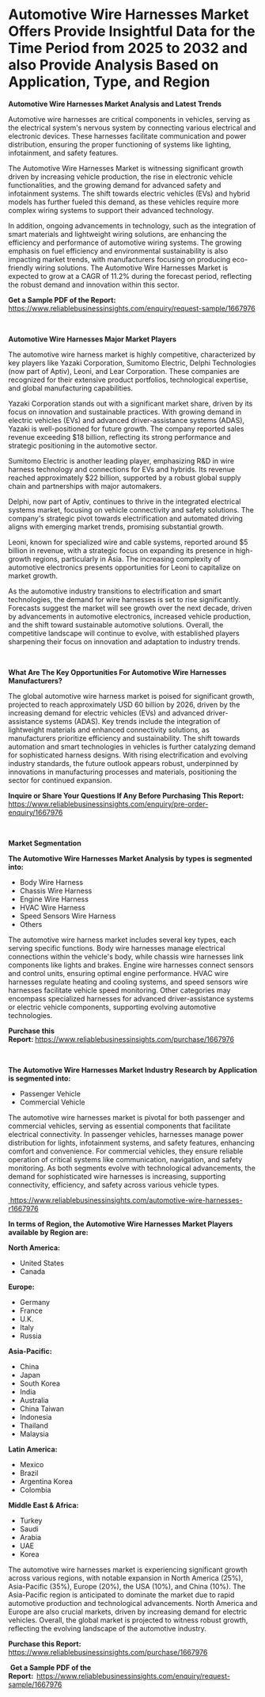 <p><h1>Automotive Wire Harnesses Market Offers Provide Insightful Data for the Time Period from 2025 to 2032 and also Provide Analysis Based on Application, Type, and Region</h1></p><p><strong>Automotive Wire Harnesses Market Analysis and Latest Trends</strong></p>
<p><p>Automotive wire harnesses are critical components in vehicles, serving as the electrical system's nervous system by connecting various electrical and electronic devices. These harnesses facilitate communication and power distribution, ensuring the proper functioning of systems like lighting, infotainment, and safety features. </p><p>The Automotive Wire Harnesses Market is witnessing significant growth driven by increasing vehicle production, the rise in electronic vehicle functionalities, and the growing demand for advanced safety and infotainment systems. The shift towards electric vehicles (EVs) and hybrid models has further fueled this demand, as these vehicles require more complex wiring systems to support their advanced technology.</p><p>In addition, ongoing advancements in technology, such as the integration of smart materials and lightweight wiring solutions, are enhancing the efficiency and performance of automotive wiring systems. The growing emphasis on fuel efficiency and environmental sustainability is also impacting market trends, with manufacturers focusing on producing eco-friendly wiring solutions. The Automotive Wire Harnesses Market is expected to grow at a CAGR of 11.2% during the forecast period, reflecting the robust demand and innovation within this sector.</p></p>
<p><strong>Get a Sample PDF of the Report:&nbsp;</strong> <a href="https://www.reliablebusinessinsights.com/enquiry/request-sample/1667976?utm_campaign=2808&utm_medium=2&utm_source=Github&utm_content=ia&utm_term=17042025&utm_id=automotive-wire-harnesses">https://www.reliablebusinessinsights.com/enquiry/request-sample/1667976</a></p>
<p>&nbsp;</p>
<p><strong>Automotive Wire Harnesses Major Market Players</strong></p>
<p><p>The automotive wire harness market is highly competitive, characterized by key players like Yazaki Corporation, Sumitomo Electric, Delphi Technologies (now part of Aptiv), Leoni, and Lear Corporation. These companies are recognized for their extensive product portfolios, technological expertise, and global manufacturing capabilities.</p><p>Yazaki Corporation stands out with a significant market share, driven by its focus on innovation and sustainable practices. With growing demand in electric vehicles (EVs) and advanced driver-assistance systems (ADAS), Yazaki is well-positioned for future growth. The company reported sales revenue exceeding $18 billion, reflecting its strong performance and strategic positioning in the automotive sector.</p><p>Sumitomo Electric is another leading player, emphasizing R&D in wire harness technology and connections for EVs and hybrids. Its revenue reached approximately $22 billion, supported by a robust global supply chain and partnerships with major automakers.</p><p>Delphi, now part of Aptiv, continues to thrive in the integrated electrical systems market, focusing on vehicle connectivity and safety solutions. The company's strategic pivot towards electrification and automated driving aligns with emerging market trends, promising substantial growth.</p><p>Leoni, known for specialized wire and cable systems, reported around $5 billion in revenue, with a strategic focus on expanding its presence in high-growth regions, particularly in Asia. The increasing complexity of automotive electronics presents opportunities for Leoni to capitalize on market growth.</p><p>As the automotive industry transitions to electrification and smart technologies, the demand for wire harnesses is set to rise significantly. Forecasts suggest the market will see growth over the next decade, driven by advancements in automotive electronics, increased vehicle production, and the shift toward sustainable automotive solutions. Overall, the competitive landscape will continue to evolve, with established players sharpening their focus on innovation and adaptation to industry trends.</p></p>
<p>&nbsp;</p>
<p><strong>What Are The Key Opportunities For Automotive Wire Harnesses Manufacturers?</strong></p>
<p><p>The global automotive wire harness market is poised for significant growth, projected to reach approximately USD 60 billion by 2026, driven by the increasing demand for electric vehicles (EVs) and advanced driver-assistance systems (ADAS). Key trends include the integration of lightweight materials and enhanced connectivity solutions, as manufacturers prioritize efficiency and sustainability. The shift towards automation and smart technologies in vehicles is further catalyzing demand for sophisticated harness designs. With rising electrification and evolving industry standards, the future outlook appears robust, underpinned by innovations in manufacturing processes and materials, positioning the sector for continued expansion.</p></p>
<p><strong>Inquire or Share Your Questions If Any Before Purchasing This Report:</strong> <a href="https://www.reliablebusinessinsights.com/enquiry/pre-order-enquiry/1667976?utm_campaign=2808&utm_medium=2&utm_source=Github&utm_content=ia&utm_term=17042025&utm_id=automotive-wire-harnesses">https://www.reliablebusinessinsights.com/enquiry/pre-order-enquiry/1667976</a></p>
<p>&nbsp;</p>
<p><strong>Market Segmentation</strong></p>
<p><strong>The Automotive Wire Harnesses Market Analysis by types is segmented into:</strong></p>
<p><ul><li>Body Wire Harness</li><li>Chassis Wire Harness</li><li>Engine Wire Harness</li><li>HVAC Wire Harness</li><li>Speed Sensors Wire Harness</li><li>Others</li></ul></p>
<p><p>The automotive wire harness market includes several key types, each serving specific functions. Body wire harnesses manage electrical connections within the vehicle's body, while chassis wire harnesses link components like lights and brakes. Engine wire harnesses connect sensors and control units, ensuring optimal engine performance. HVAC wire harnesses regulate heating and cooling systems, and speed sensors wire harnesses facilitate vehicle speed monitoring. Other categories may encompass specialized harnesses for advanced driver-assistance systems or electric vehicle components, supporting evolving automotive technologies.</p></p>
<p><strong>Purchase this Report:&nbsp;</strong><a href="https://www.reliablebusinessinsights.com/purchase/1667976?utm_campaign=2808&utm_medium=2&utm_source=Github&utm_content=ia&utm_term=17042025&utm_id=automotive-wire-harnesses">https://www.reliablebusinessinsights.com/purchase/1667976</a></p>
<p>&nbsp;</p>
<p><strong>The Automotive Wire Harnesses Market Industry Research by Application is segmented into:</strong></p>
<p><ul><li>Passenger Vehicle</li><li>Commercial Vehicle</li></ul></p>
<p><p>The automotive wire harnesses market is pivotal for both passenger and commercial vehicles, serving as essential components that facilitate electrical connectivity. In passenger vehicles, harnesses manage power distribution for lights, infotainment systems, and safety features, enhancing comfort and convenience. For commercial vehicles, they ensure reliable operation of critical systems like communication, navigation, and safety monitoring. As both segments evolve with technological advancements, the demand for sophisticated wire harnesses is increasing, supporting connectivity, efficiency, and safety across various vehicle types.</p></p>
<p><a href="https://www.reliablebusinessinsights.com/automotive-wire-harnesses-r1667976?utm_campaign=2808&utm_medium=2&utm_source=Github&utm_content=ia&utm_term=17042025&utm_id=automotive-wire-harnesses">&nbsp;https://www.reliablebusinessinsights.com/automotive-wire-harnesses-r1667976</a></p>
<p><strong>In terms of Region, the Automotive Wire Harnesses Market Players available by Region are:</strong></p>
<p>
    <p> <strong> North America: </strong>
        <ul>
            <li>United States</li>
            <li>Canada</li>
        </ul>
        </p> 
    <p> <strong> Europe: </strong>
        <ul>
            <li>Germany</li>
            <li>France</li>
            <li>U.K.</li>
            <li>Italy</li>
            <li>Russia</li>
        </ul>
        </p> 
    <p> <strong> Asia-Pacific: </strong>
        <ul>
            <li>China</li>
            <li>Japan</li>
            <li>South Korea</li>
            <li>India</li>
            <li>Australia</li>
            <li>China Taiwan</li>
            <li>Indonesia</li>
            <li>Thailand</li>
            <li>Malaysia</li>
        </ul>
        </p> 
    <p> <strong> Latin America: </strong>
        <ul>
            <li>Mexico</li>
            <li>Brazil</li>
            <li>Argentina Korea</li>
            <li>Colombia</li>
        </ul>
        </p> 
    <p> <strong> Middle East & Africa: </strong>
        <ul>
            <li>Turkey</li>
            <li>Saudi</li>
            <li>Arabia</li>
            <li>UAE</li>
            <li>Korea</li>
        </ul>
    </p>
    </p>
<p><p>The automotive wire harnesses market is experiencing significant growth across various regions, with notable expansion in North America (25%), Asia-Pacific (35%), Europe (20%), the USA (10%), and China (10%). The Asia-Pacific region is anticipated to dominate the market due to rapid automotive production and technological advancements. North America and Europe are also crucial markets, driven by increasing demand for electric vehicles. Overall, the global market is projected to witness robust growth, reflecting the evolving landscape of the automotive industry.</p></p>
<p><strong>Purchase this Report: </strong><a href="https://www.reliablebusinessinsights.com/purchase/1667976?utm_campaign=2808&utm_medium=2&utm_source=Github&utm_content=ia&utm_term=17042025&utm_id=automotive-wire-harnesses">https://www.reliablebusinessinsights.com/purchase/1667976</a></p>
<p>&nbsp;<strong>Get a Sample PDF of the Report:&nbsp;&nbsp;</strong><a href="https://www.reliablebusinessinsights.com/enquiry/request-sample/1667976?utm_campaign=2808&utm_medium=2&utm_source=Github&utm_content=ia&utm_term=17042025&utm_id=automotive-wire-harnesses">https://www.reliablebusinessinsights.com/enquiry/request-sample/1667976</a></p>
<p><strong></strong></p>
<p><p></p><p></p><p></p></p>